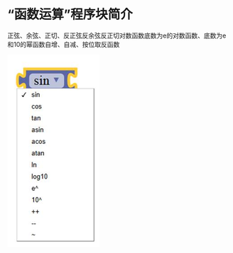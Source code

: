 # “函数运算”程序块简介

正弦、余弦、正切、反正弦反余弦反正切对数函数底数为e的对数函数、底数为e和10的幂函数自增、自减、按位取反函数

![&#x56FE;2.6-7](../../../.gitbook/assets/image158.jpg)

